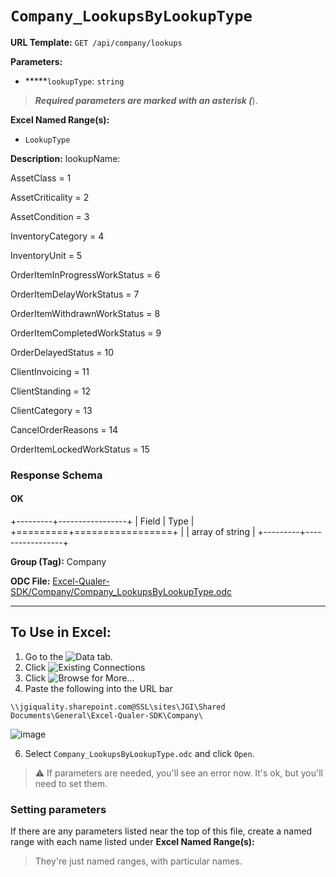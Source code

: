 # `Company_LookupsByLookupType`

**URL Template:**
`GET /api/company/lookups`

**Parameters:**
- *****`lookupType`: `string`


> *****Required parameters are marked with an asterisk (*****).

**Excel Named Range(s):**
- `LookupType`


**Description:**
lookupName:
AssetClass = 1
AssetCriticality = 2
AssetCondition = 3
InventoryCategory = 4
InventoryUnit = 5
OrderItemInProgressWorkStatus = 6
OrderItemDelayWorkStatus = 7
OrderItemWithdrawnWorkStatus = 8
OrderItemCompletedWorkStatus = 9
OrderDelayedStatus = 10
ClientInvoicing = 11
ClientStanding = 12
ClientCategory = 13
CancelOrderReasons = 14
OrderItemLockedWorkStatus = 15

### Response Schema

#### OK
+---------+-----------------+
| Field   | Type            |
+=========+=================+
|         | array of string |
+---------+-----------------+

**Group (Tag):**
Company

**ODC File:**
[Excel-Qualer-SDK/Company/Company_LookupsByLookupType.odc](https://github.com/Johnson-Gage-Inspection-Inc/qualer-sdk-odc/blob/main/Excel-Qualer-SDK/Company/Company_LookupsByLookupType.odc)

---

To Use in Excel:
---

1. Go to the ![`Data`](https://github.com/user-attachments/assets/da437a70-57b3-4c5b-bb01-4910ece19ed1)
 tab.
3. Click ![Existing Connections](https://github.com/user-attachments/assets/a2f1ed67-b2e0-4c23-ac90-68c870e60289)
4. Click ![`Browse for More...`](https://github.com/user-attachments/assets/8e698494-6865-41e7-b6fa-043aea81809a)
5. Paste the following into the URL bar
```
\\jgiquality.sharepoint.com@SSL\sites\JGI\Shared Documents\General\Excel-Qualer-SDK\Company\
```

![image](https://github.com/user-attachments/assets/1e1a8d87-0377-446d-aaf5-d78562991db3)

6. Select `Company_LookupsByLookupType.odc` and click `Open`.

> ⚠️ If parameters are needed, you'll see an error now. It's ok, but you'll need to set them.

### Setting parameters
If there are any parameters listed near the top of this file, create a named range with each name listed under **Excel Named Range(s):**
> They're just named ranges, with particular names.
